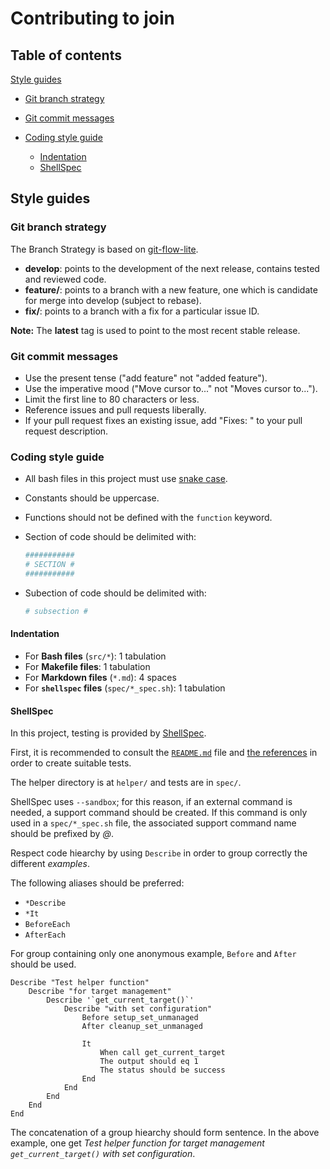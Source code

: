 # Contributing to join

## Table of contents

[Style guides](#style-guides)
  - [Git branch strategy](#git-branch-strategy)
  - [Git commit messages](#git-commit-messages)

  - [Coding style guide](#coding-style-guide)
    - [Indentation](#indentation)
    - [ShellSpec](#shellspec)

## Style guides

### Git branch strategy

The Branch Strategy is based on [git-flow-lite](http://nvie.com/posts/a-successful-git-branching-model/).

- **develop**: points to the development of the next release, contains tested and reviewed code.
- **feature/_<name>_**: points to a branch with a new feature, one which is candidate for merge into develop (subject to rebase).
- **fix/_<name>_**: points to a branch with a fix for a particular issue ID.

**Note:** The **latest** tag is used to point to the most recent stable release.

### Git commit messages

- Use the present tense ("add feature" not "added feature").
- Use the imperative mood ("Move cursor to..." not "Moves cursor to...").
- Limit the first line to 80 characters or less.
- Reference issues and pull requests liberally.
- If your pull request fixes an existing issue, add "Fixes: _<ISSUEURL>_" to your pull request description.

### Coding style guide

- All bash files in this project must use [snake case](https://en.wikipedia.org/wiki/Snake_case).
- Constants should be uppercase.
- Functions should not be defined with the `function` keyword.

- Section of code should be delimited with:

    ```bash
    ###########
    # SECTION #
    ###########
    ```

- Subection of code should be delimited with:

    ```bash
    # subsection #
    ```

#### Indentation

- For **Bash files** (`src/*`): 1 tabulation
- For **Makefile files**: 1 tabulation
- For **Markdown files** (`*.md`): 4 spaces
- For **`shellspec` files** (`spec/*_spec.sh`): 1 tabulation

#### ShellSpec

In this project, testing is provided by [ShellSpec](https://shellspec.info/).

First, it is recommended to consult the [`README.md`](https://github.com/shellspec/shellspec/blob/master/README.md) file and [the references](https://github.com/shellspec/shellspec/blob/master/docs/references.md) in order to create suitable tests.

The helper directory is at `helper/` and tests are in `spec/`.

ShellSpec uses `--sandbox`; for this reason, if an external command is needed, a support command should be created.
If this command is only used in a `spec/*_spec.sh` file, the associated support command name should be prefixed by _@_.

Respect code hiearchy by using `Describe` in order to group correctly the different _examples_.

The following aliases should be preferred:
- `*Describe`
- `*It`
- `BeforeEach`
- `AfterEach`

For group containing only one anonymous example, `Before` and `After` should be used.

```
Describe "Test helper function"
    Describe "for target management"
        Describe '`get_current_target()`'
            Describe "with set configuration"
                Before setup_set_unmanaged
                After cleanup_set_unmanaged

                It
                    When call get_current_target
                    The output should eq 1
                    The status should be success
                End
            End
        End
    End
End
```

The concatenation of a group hiearchy should form sentence.
In the above example, one get _Test helper function for target management `get_current_target()` with set configuration_.
